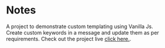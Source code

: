# Notes

A project to demonstrate custom templating using Vanilla Js.<br>
Create custom keywords in a message and update them as per requirements.
Check out the project live [click here.](https://pranavtelangade.github.io/customtemplate).
